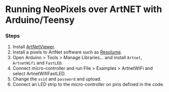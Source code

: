 # Running NeoPixels over ArtNET with Arduino/Teensy

### Steps

1. Install [ArtNetViewer](http://www.artnetview.com/).
2. Install a pixels to ArtNet software such as [Resolume](https://resolume.com/).
3. Open Arduino &gt; Tools &gt; Manage Libraries… and install `Artnet`, `ArtnetWifi` and `FastLED`.
4. Connect micro-controller and run File &gt; Examples &gt; ArtnetWiFi and select ArtnetWifiFastLED.
5. Change the `ssid` and `password` and upload.
6. Connect an LED strip to the micro-controller on pins defined in the code.

